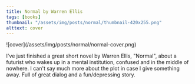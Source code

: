 ```yaml
---
title: Normal by Warren Ellis
tags: [books]
thumbnail: "/assets/img/posts/normal/thumbnail-420x255.png"
alttext: cover
---
```


![cover]\(/assets/img/posts/normal/normal-cover.png)

I've just finished a great short novel by Warren Ellis, "Normal", about a futurist who wakes up
in a mental institution, confused and in the middle of nowhere. I can't say much more about the
plot in case I give something away. Full of great dialog and a fun/depressing story.
